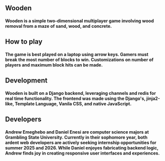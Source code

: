 ## Wooden
#### Wooden is a simple two-dimensional multiplayer game involving wood removal from a maze of sand, wood, and concrete.

## How to play
#### The game is best played on a laptop using arrow keys. Gamers must break the most number of blocks to win. Customizations on number of players and maximum block hits can be made.

## Development
#### Wooden is built on a Django backend, leveraging channels and redis for real time functionality. The frontend was made using the Django's, jinja2-like, Template Language, Vanila CSS, and native JavaScript.

## Developers
#### Andrew Emeghebo and Daniel Enesi are computer science majors at Grambling State University. Currently in their sophomore year, both ardent web developers are actively seeking internship opportunities for summer 2025 and 2026. While Daniel enjoyes fabricating backend logic, Andrew finds joy in creating responsive user interfaces and experiences.
